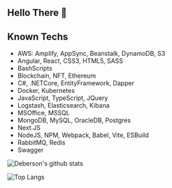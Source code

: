 ## Hello There 🌱

## Known Techs

- AWS: Amplify, AppSync, Beanstalk, DynamoDB, S3
- Angular, React, CSS3, HTML5, SASS
- BashScripts
- Blockchain, NFT, Ethereum
- C#, .NETCore, EntityFramework, Dapper
- Docker, Kubernetes
- JavaScript, TypeScript, JQuery
- Logstash, Elasticsearch, Kibana
- MSOffice, MSSQL
- MongoDB, MySQL, OracleDB, Postgres
- Next.JS
- NodeJS, NPM, Webpack, Babel, Vite, ESBuild
- RabbitMQ, Redis
- Swagger

![Deberson's github stats](https://github-readme-stats.vercel.app/api?username=debersonpaula&show_icons=true&count_private=true&theme=dark)

![Top Langs](https://github-readme-stats.vercel.app/api/top-langs/?username=debersonpaula&langs_count=10&layout=compact&theme=dark)
